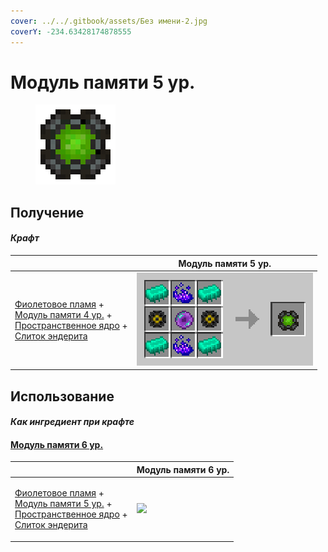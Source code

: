 ```yaml
---
cover: ../../.gitbook/assets/Без имени-2.jpg
coverY: -234.63428174878555
---
```


# Модуль памяти 5 ур.

<figure><img src="../../.gitbook/assets/4096k_128.png" alt=""><figcaption></figcaption></figure>

## Получение

#### _Крафт_

|                                                                                                                                                                                                                              |  Модуль памяти 5 ур.                 |
| ---------------------------------------------------------------------------------------------------------------------------------------------------------------------------------------------------------------------------- | ------------------------------------ |
| <p><a href="purple_blaze.md">Фиолетовое пламя</a> +<br><a href="65536k_fluid.md">Модуль памяти 4 ур.</a> +<br><a href="spawner_seeker.md">Пространственное ядро</a> +<br><a href="enderite_ingot.md">Слиток эндерита</a></p> | ![](../../.gitbook/assets/4096k.png) |

## Использование

#### _Как ингредиент при крафте_

#### [Модуль памяти 6 ур.](262144k_fluid.md)

|                                                                                                                                                                                                                       |  Модуль памяти 6 ур.                          |
| --------------------------------------------------------------------------------------------------------------------------------------------------------------------------------------------------------------------- | --------------------------------------------- |
| <p><a href="purple_blaze.md">Фиолетовое пламя</a> +<br><a href="4096k.md">Модуль памяти 5 ур.</a> +<br><a href="spawner_seeker.md">Пространственное ядро</a> +<br><a href="enderite_ingot.md">Слиток эндерита</a></p> | ![](../../.gitbook/assets/262144k\_fluid.png) |

